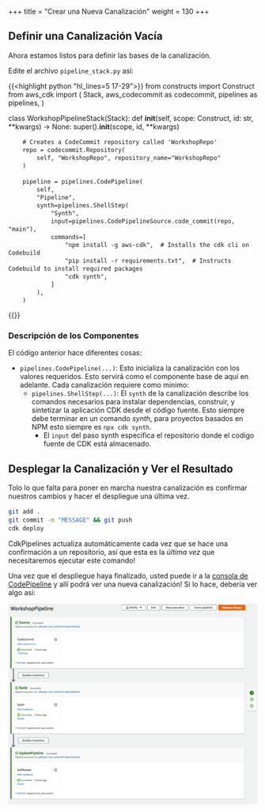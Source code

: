+++
title = "Crear una Nueva Canalización"
weight = 130
+++

## Definir una Canalización Vacía
Ahora estamos listos para definir las bases de la canalización.

Edite el archivo `pipeline_stack.py` así:

{{<highlight python "hl_lines=5 17-29">}}
from constructs import Construct
from aws_cdk import (
    Stack,
    aws_codecommit as codecommit,
    pipelines as pipelines,
)

class WorkshopPipelineStack(Stack):
    def __init__(self, scope: Construct, id: str, **kwargs) -> None:
        super().__init__(scope, id, **kwargs)

        # Creates a CodeCommit repository called 'WorkshopRepo'
        repo = codecommit.Repository(
            self, "WorkshopRepo", repository_name="WorkshopRepo"
        )

        pipeline = pipelines.CodePipeline(
            self,
            "Pipeline",
            synth=pipelines.ShellStep(
                "Synth",
                input=pipelines.CodePipelineSource.code_commit(repo, "main"),
                commands=[
                    "npm install -g aws-cdk",  # Installs the cdk cli on Codebuild
                    "pip install -r requirements.txt",  # Instructs Codebuild to install required packages
                    "cdk synth",
                ]
            ),
        )
{{</highlight>}}

### Descripción de los Componentes
El código anterior hace diferentes cosas:

* `pipelines.CodePipeline(...)`: Esto inicializa la canalización con los valores requeridos. Esto servirá como el componente base de aquí en adelante. Cada canalización requiere como mínimo:
    * `pipelines.ShellStep(...)`: El `synth` de la canalización describe los comandos necesarios para instalar dependencias, construir, y sintetizar la aplicación CDK desde el código fuente. Esto siempre debe terminar en un comando *synth*, para proyectos basados en NPM esto siempre es `npx cdk synth`.
      * El `input` del paso synth especifica el repositorio donde el codigo fuente de CDK está almacenado.

## Desplegar la Canalización y Ver el Resultado
Tolo lo que falta para poner en marcha nuestra canalización es confirmar nuestros cambios y hacer el despliegue una última vez.

```bash
git add .
git commit -m "MESSAGE" && git push
cdk deploy
```

CdkPipelines actualiza automáticamente cada vez que se hace una confirmación a un repositorio, así que esta es la *última vez* que necesitaremos ejecutar este comando!

Una vez que el despliegue haya finalizado, usted puede ir a la [consola de CodePipeline](https://console.aws.amazon.com/codesuite/codepipeline/pipelines) y allí podrá ver una nueva canalización! Si lo hace, debería ver algo así:

![](./pipeline-init.png)
